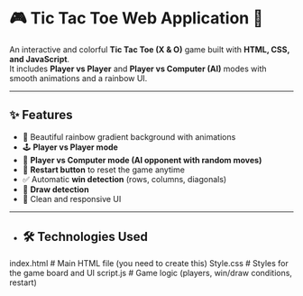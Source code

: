 # 🎮 Tic Tac Toe Web Application 🌈

An interactive and colorful **Tic Tac Toe (X & O)** game built with **HTML, CSS, and JavaScript**.  
It includes **Player vs Player** and **Player vs Computer (AI)** modes with smooth animations and a rainbow UI.

---

## ✨ Features
- 🎨 Beautiful rainbow gradient background with animations
- 🕹️ **Player vs Player mode**
- 🤖 **Player vs Computer mode (AI opponent with random moves)**
- 🔄 **Restart button** to reset the game anytime
- ✅ Automatic **win detection** (rows, columns, diagonals)
- 🤝 **Draw detection**
- 📱 Clean and responsive UI

---


- ## 🛠️ Technologies Used

index.html # Main HTML file (you need to create this)
Style.css # Styles for the game board and UI
script.js # Game logic (players, win/draw conditions, restart)


